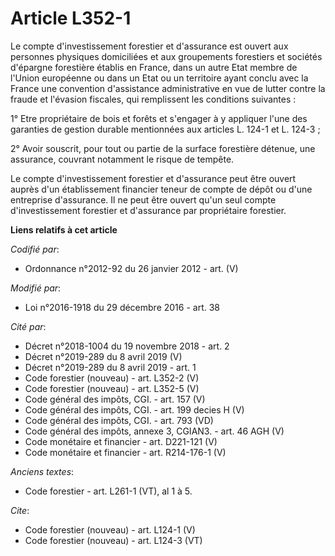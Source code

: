 # Article L352-1

Le compte d'investissement forestier et d'assurance est ouvert aux personnes physiques domiciliées et aux groupements
forestiers et sociétés d'épargne forestière établis en France, dans un autre Etat membre de l'Union européenne ou dans un
Etat ou un territoire ayant conclu avec la France une convention d'assistance administrative en vue de lutter contre la
fraude et l'évasion fiscales, qui remplissent les conditions suivantes : 

1° Etre propriétaire de bois et forêts et s'engager à y appliquer l'une des garanties de gestion durable mentionnées aux
articles L. 124-1 et L. 124-3 ; 

2° Avoir souscrit, pour tout ou partie de la surface forestière détenue, une assurance, couvrant notamment le risque de
tempête. 

Le compte d'investissement forestier et d'assurance peut être ouvert auprès d'un établissement financier teneur de compte de
dépôt ou d'une entreprise d'assurance. Il ne peut être ouvert qu'un seul compte d'investissement forestier et d'assurance par
propriétaire forestier.

**Liens relatifs à cet article**

_Codifié par_:

  - Ordonnance n°2012-92 du 26 janvier 2012 - art. (V)

_Modifié par_:

  - Loi n°2016-1918 du 29 décembre 2016 - art. 38

_Cité par_:

  - Décret n°2018-1004 du 19 novembre 2018 - art. 2
  - Décret n°2019-289 du 8 avril 2019 (V)
  - Décret n°2019-289 du 8 avril 2019 - art. 1
  - Code forestier (nouveau) - art. L352-2 (V)
  - Code forestier (nouveau) - art. L352-5 (V)
  - Code général des impôts, CGI. - art. 157 (V)
  - Code général des impôts, CGI. - art. 199 decies H (V)
  - Code général des impôts, CGI. - art. 793 (VD)
  - Code général des impôts, annexe 3, CGIAN3. - art. 46 AGH (V)
  - Code monétaire et financier - art. D221-121 (V)
  - Code monétaire et financier - art. R214-176-1 (V)

_Anciens textes_:

  - Code forestier - art. L261-1 (VT), al 1 à 5.

_Cite_:

  - Code forestier (nouveau) - art. L124-1 (V)
  - Code forestier (nouveau) - art. L124-3 (VT)
